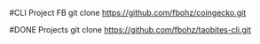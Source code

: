 
#CLI Project FB
git clone https://github.com/fbohz/coingecko.git


#DONE Projects
git clone https://github.com/fbohz/taobites-cli.git 
